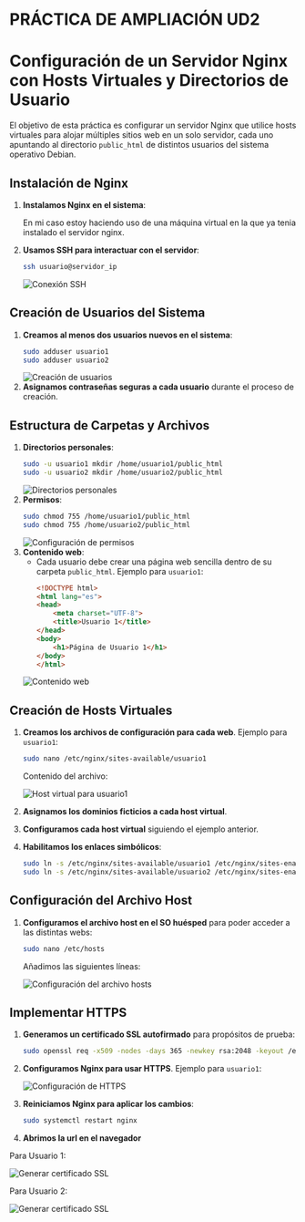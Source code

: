 # PRÁCTICA DE AMPLIACIÓN UD2

# Configuración de un Servidor Nginx con Hosts Virtuales y Directorios de Usuario

El objetivo de esta práctica es configurar un servidor Nginx que utilice hosts virtuales para alojar múltiples sitios web en un solo servidor, cada uno apuntando al directorio `public_html` de distintos usuarios del sistema operativo Debian.

## Instalación de Nginx

1. **Instalamos Nginx en el sistema**:
    
    En mi caso estoy haciendo uso de una máquina virtual en la que ya tenia instalado el servidor nginx.


2. **Usamos SSH para interactuar con el servidor**:
    ```sh
    ssh usuario@servidor_ip
    ```
    ![Conexión SSH](img/2.png)

## Creación de Usuarios del Sistema

1. **Creamos al menos dos usuarios nuevos en el sistema**:
    ```sh
    sudo adduser usuario1
    sudo adduser usuario2
    ```
    ![Creación de usuarios](img/3.png)
2. **Asignamos contraseñas seguras a cada usuario** durante el proceso de creación.

## Estructura de Carpetas y Archivos

1. **Directorios personales**:
    ```sh
    sudo -u usuario1 mkdir /home/usuario1/public_html
    sudo -u usuario2 mkdir /home/usuario2/public_html
    ```
    ![Directorios personales](img/4.png)
2. **Permisos**:
    ```sh
    sudo chmod 755 /home/usuario1/public_html
    sudo chmod 755 /home/usuario2/public_html
    ```
    ![Configuración de permisos](img/5.png)
3. **Contenido web**:
    - Cada usuario debe crear una página web sencilla dentro de su carpeta `public_html`. Ejemplo para `usuario1`:
      ```html
      <!DOCTYPE html>
      <html lang="es">
      <head>
          <meta charset="UTF-8">
          <title>Usuario 1</title>
      </head>
      <body>
          <h1>Página de Usuario 1</h1>
      </body>
      </html>
      ```
    ![Contenido web](img/6.png)


## Creación de Hosts Virtuales

1. **Creamos los archivos de configuración para cada web**. Ejemplo para `usuario1`:
    ```sh
    sudo nano /etc/nginx/sites-available/usuario1
    ```
    Contenido del archivo:

    ![Host virtual para usuario1](img/7.png)
2. **Asignamos los dominios ficticios a cada host virtual**.
3. **Configuramos cada host virtual** siguiendo el ejemplo anterior.
4. **Habilitamos los enlaces simbólicos**:
    ```sh
    sudo ln -s /etc/nginx/sites-available/usuario1 /etc/nginx/sites-enabled/
    sudo ln -s /etc/nginx/sites-available/usuario2 /etc/nginx/sites-enabled/
    ```

## Configuración del Archivo Host

1. **Configuramos el archivo host en el SO huésped** para poder acceder a las distintas webs:
    ```sh
    sudo nano /etc/hosts
    ```
    Añadimos las siguientes líneas:

    ![Configuración del archivo hosts](img/9.png)

## Implementar HTTPS

1. **Generamos un certificado SSL autofirmado** para propósitos de prueba:
    ```sh
    sudo openssl req -x509 -nodes -days 365 -newkey rsa:2048 -keyout /etc/nginx/ssl/nginx-selfsigned.key -out /etc/nginx/ssl/nginx-selfsigned.crt
    ```

2. **Configuramos Nginx para usar HTTPS**. Ejemplo para `usuario1`:

    ![Configuración de HTTPS](img/11.png)
3. **Reiniciamos Nginx para aplicar los cambios**:
    ```sh
    sudo systemctl restart nginx
    ```

4. **Abrimos la url en el navegador**

Para Usuario 1:

![Generar certificado SSL](img/8.png)

Para Usuario 2:

![Generar certificado SSL](img/10.png)
